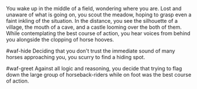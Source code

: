 You wake up in the middle of a field, wondering where you are. Lost and unaware of what is going on, you scout the meadow, hoping to grasp even a faint inkling of the situation. In the distance, you see the silhouette of a village, the mouth of a cave, and a castle looming over the both of them. While contemplating the best course of action, you hear voices from behind you alongside the clopping of horse hooves.

#waf-hide
Deciding that you don't trust the immediate sound of many horses approaching you, you scurry to find a hiding spot.

#waf-greet
Against all logic and reasoning, you decide that trying to flag down the large group of horseback-riders while on foot was the best course of action.
